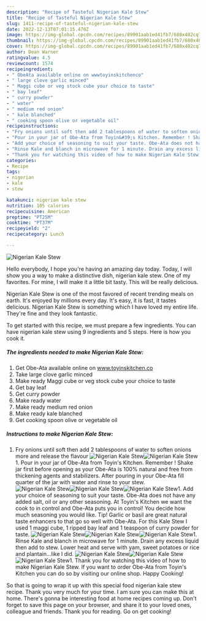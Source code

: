 ```yaml
---
description: "Recipe of Tasteful Nigerian Kale Stew"
title: "Recipe of Tasteful Nigerian Kale Stew"
slug: 1411-recipe-of-tasteful-nigerian-kale-stew
date: 2022-12-13T07:01:15.470Z
image: https://img-global.cpcdn.com/recipes/89901aab1ed41fb7/680x482cq70/nigerian-kale-stew-recipe-main-photo.jpg
thumbnail: https://img-global.cpcdn.com/recipes/89901aab1ed41fb7/680x482cq70/nigerian-kale-stew-recipe-main-photo.jpg
cover: https://img-global.cpcdn.com/recipes/89901aab1ed41fb7/680x482cq70/nigerian-kale-stew-recipe-main-photo.jpg
author: Dean Warner
ratingvalue: 4.5
reviewcount: 1574
recipeingredient:
- " ObeAta available online on wwwtoyinskitchenco"
- " large clove garlic minced"
- " Maggi cube or veg stock cube your choice to taste"
- " bay leaf"
- " curry powder"
- " water"
- " medium red onion"
- " kale blanched"
- " cooking spoon olive or vegetable oil"
recipeinstructions:
- "Fry onions until soft then add 2 tablespoons of water to soften onions more and release the flavour"
- "Pour in your jar of Obe-Ata from Toyin&#39;s Kitchen. Remember ! Shake jar first before opening as your Obe-Ata is 100% natural and free from thickening agents and stabilizers. After pouring in your Obe-Ata fill quarter of the jar with water and rinse to your stew."
- "Add your choice of seasoning to suit your taste. Obe-Ata does not have any added salt, oil or any other seasoning. At Toyin&#39;s Kitchen we want the cook to in control and Obe-Ata puts you in control! You decide how much seasoning you would like. Tip! Garlic or basil are great natural taste enhancers to that go so well with Obe-Ata. For this Kale Stew I used 1 maggi cube, 1 ripped bay leaf and 1 teaspoon of curry powder for taste."
- "Rinse Kale and blanch in microwave for 1 minute. Drain any excess liquid then add to stew. Lower heat and serve with yam, sweet potatoes or rice and plantain...like I did."
- "Thank you for watching this video of how to make Nigerian Kale Stew. If you want to order Obe-Ata from Toyin&#39;s Kitchen you can do so by visiting our online shop. Happy Cooking!"
categories:
- Recipe
tags:
- nigerian
- kale
- stew

katakunci: nigerian kale stew 
nutrition: 105 calories
recipecuisine: American
preptime: "PT25M"
cooktime: "PT37M"
recipeyield: "2"
recipecategory: Lunch

---
```



![Nigerian Kale Stew](https://img-global.cpcdn.com/recipes/89901aab1ed41fb7/680x482cq70/nigerian-kale-stew-recipe-main-photo.jpg)

Hello everybody, I hope you're having an amazing day today. Today, I will show you a way to make a distinctive dish, nigerian kale stew. One of my favorites. For mine, I will make it a little bit tasty. This will be really delicious.



Nigerian Kale Stew is one of the most favored of recent trending meals on earth. It's enjoyed by millions every day. It's easy, it is fast, it tastes delicious. Nigerian Kale Stew is something which I have loved my entire life. They're fine and they look fantastic.


To get started with this recipe, we must prepare a few ingredients. You can have nigerian kale stew using 9 ingredients and 5 steps. Here is how you cook it.

<!--inarticleads1-->

##### The ingredients needed to make Nigerian Kale Stew:

1. Get  Obe-Ata available online on www.toyinskitchen.co
1. Take  large clove garlic minced
1. Make ready  Maggi cube or veg stock cube your choice to taste
1. Get  bay leaf
1. Get  curry powder
1. Make ready  water
1. Make ready  medium red onion
1. Make ready  kale blanched
1. Get  cooking spoon olive or vegetable oil




<!--inarticleads2-->

##### Instructions to make Nigerian Kale Stew:

1. Fry onions until soft then add 2 tablespoons of water to soften onions more and release the flavour
<img src="//assets-global.cpcdn.com/assets/icons/button_play-2c75c40dde080a61004c1f40b05d8f140eaff45d7e9e6481dc71c63d2e7c4909.png" alt="Nigerian Kale Stew"><img src="//assets-global.cpcdn.com/assets/icons/button_play-2c75c40dde080a61004c1f40b05d8f140eaff45d7e9e6481dc71c63d2e7c4909.png" alt="Nigerian Kale Stew">1. Pour in your jar of Obe-Ata from Toyin&#39;s Kitchen. Remember ! Shake jar first before opening as your Obe-Ata is 100% natural and free from thickening agents and stabilizers. After pouring in your Obe-Ata fill quarter of the jar with water and rinse to your stew.
<img src="//assets-global.cpcdn.com/assets/icons/button_play-2c75c40dde080a61004c1f40b05d8f140eaff45d7e9e6481dc71c63d2e7c4909.png" alt="Nigerian Kale Stew"><img src="//assets-global.cpcdn.com/assets/icons/button_play-2c75c40dde080a61004c1f40b05d8f140eaff45d7e9e6481dc71c63d2e7c4909.png" alt="Nigerian Kale Stew"><img src="//assets-global.cpcdn.com/assets/icons/button_play-2c75c40dde080a61004c1f40b05d8f140eaff45d7e9e6481dc71c63d2e7c4909.png" alt="Nigerian Kale Stew">1. Add your choice of seasoning to suit your taste. Obe-Ata does not have any added salt, oil or any other seasoning. At Toyin&#39;s Kitchen we want the cook to in control and Obe-Ata puts you in control! You decide how much seasoning you would like. Tip! Garlic or basil are great natural taste enhancers to that go so well with Obe-Ata. For this Kale Stew I used 1 maggi cube, 1 ripped bay leaf and 1 teaspoon of curry powder for taste.
<img src="//assets-global.cpcdn.com/assets/icons/button_play-2c75c40dde080a61004c1f40b05d8f140eaff45d7e9e6481dc71c63d2e7c4909.png" alt="Nigerian Kale Stew"><img src="//assets-global.cpcdn.com/assets/icons/button_play-2c75c40dde080a61004c1f40b05d8f140eaff45d7e9e6481dc71c63d2e7c4909.png" alt="Nigerian Kale Stew"><img src="//assets-global.cpcdn.com/assets/icons/button_play-2c75c40dde080a61004c1f40b05d8f140eaff45d7e9e6481dc71c63d2e7c4909.png" alt="Nigerian Kale Stew">1. Rinse Kale and blanch in microwave for 1 minute. Drain any excess liquid then add to stew. Lower heat and serve with yam, sweet potatoes or rice and plantain...like I did.
<img src="//assets-global.cpcdn.com/assets/icons/button_play-2c75c40dde080a61004c1f40b05d8f140eaff45d7e9e6481dc71c63d2e7c4909.png" alt="Nigerian Kale Stew"><img src="//assets-global.cpcdn.com/assets/icons/button_play-2c75c40dde080a61004c1f40b05d8f140eaff45d7e9e6481dc71c63d2e7c4909.png" alt="Nigerian Kale Stew"><img src="//assets-global.cpcdn.com/assets/icons/button_play-2c75c40dde080a61004c1f40b05d8f140eaff45d7e9e6481dc71c63d2e7c4909.png" alt="Nigerian Kale Stew">1. Thank you for watching this video of how to make Nigerian Kale Stew. If you want to order Obe-Ata from Toyin&#39;s Kitchen you can do so by visiting our online shop. Happy Cooking!




So that is going to wrap it up with this special food nigerian kale stew recipe. Thank you very much for your time. I am sure you can make this at home. There's gonna be interesting food at home recipes coming up. Don't forget to save this page on your browser, and share it to your loved ones, colleague and friends. Thank you for reading. Go on get cooking!
